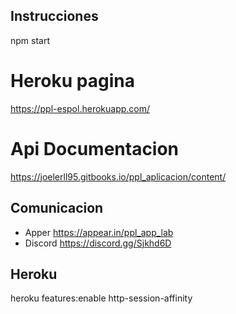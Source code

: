 ## Instrucciones
npm start

# Heroku pagina
https://ppl-espol.herokuapp.com/

# Api Documentacion
https://joelerll95.gitbooks.io/ppl_aplicacion/content/

## Comunicacion
* Apper https://appear.in/ppl_app_lab
* Discord https://discord.gg/Sjkhd6D

## Heroku

heroku features:enable http-session-affinity
